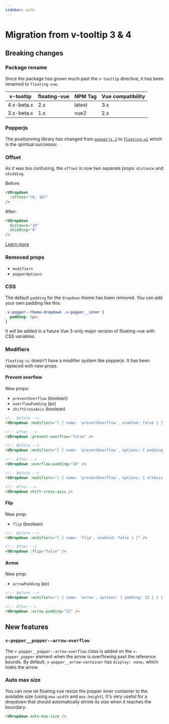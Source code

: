 ```yaml
---
sidebar: auto
---
```


# Migration from v-tooltip 3 & 4

## Breaking changes

### Package rename

Since the package has grown much past the `v-tooltip` directive, it has been renamed to `floating-vue`.

| v-tooltip  | floating-vue | NPM Tag | Vue compatibility |
| ---------- | ------------ | ------- | ----------------- |
| 4.x-beta.x | 2.x          | latest  | 3.x               |
| 3.x-beta.x | 1.x          | vue2    | 2.x               |

### Popperjs

The positionning library has changed from [`popperjs 2`](https://popper.js.org/) to [`floating-ui`](https://floating-ui.com/) which is the spiritual successor.

### Offset

As it was too confusing, the `offset` is now two separate props: `distance` and `skidding`.

Before:

```html
<VDropdown
  :offset="[0, 10]"
/>
```

After:

```html
<VDropdown
  distance="10"
  skidding="0"
/>
```

[Learn more](../guide/component.md#offset)

### Removed props

- `modifiers`
- `popperOptions`

### CSS

The default `padding` for the `dropdown` theme has been removed. You can add your own padding like this:

```css
.v-popper--theme-dropdown .v-popper__inner {
  padding: 6px;
}
```

It will be added in a future Vue 3-only major version of floating-vue with CSS variables.

### Modifiers

`floating-ui` doesn't have a modifier system like popperjs. It has been replaced with new props.

#### Prevent overflow

New props: 

- `preventOverflow` (boolean)
- `overflowPadding` (px)
- `shiftCrossAxis` (boolean)

```html
<!-- Before -->
<VDropdown :modifiers="[ { name: 'preventOverflow', enabled: false } ]" />

<!-- After -->
<VDropdown :prevent-overflow="false" />
```

```html
<!-- Before -->
<VDropdown :modifiers="[ { name: 'preventOverflow', options: { padding: 10 } } ]" />

<!-- After -->
<VDropdown :overflow-padding="10" />
```

```html
<!-- Before -->
<VDropdown :modifiers="[ { name: 'preventOverflow', options: { altAxis: true } } ]" />

<!-- After -->
<VDropdown shift-cross-axis />
```

#### Flip

New prop:

- `flip` (boolean)

```html
<!-- Before -->
<VDropdown :modifiers="[ { name: 'flip', enabled: false } ]" />

<!-- After -->
<VDropdown :flip="false" />
```

#### Arrow

New prop:

- `arrowPadding` (px)

```html
<!-- Before -->
<VDropdown :modifiers="[ { name: 'arrow', options: { padding: 12 } } ]" />

<!-- After -->
<VDropdown :arrow-padding="12" />
```

## New features

### `v-popper__popper--arrow-overflow`

The `v-popper__popper--arrow-overflow` class is added on the `v-popper_popper` element when the arrow is overflowing past the reference bounds. By default, `v-popper__arrow-container` has `display: none;` which hides the arrow.

### Auto max size

You can now let floating vue resize the popper inner container to the available size (using `max-width` and `max-height`). It's very useful for a dropdown that should automatically shrink its size when it reaches the boundary.

```html
<VDropdown auto-max-size />
```

